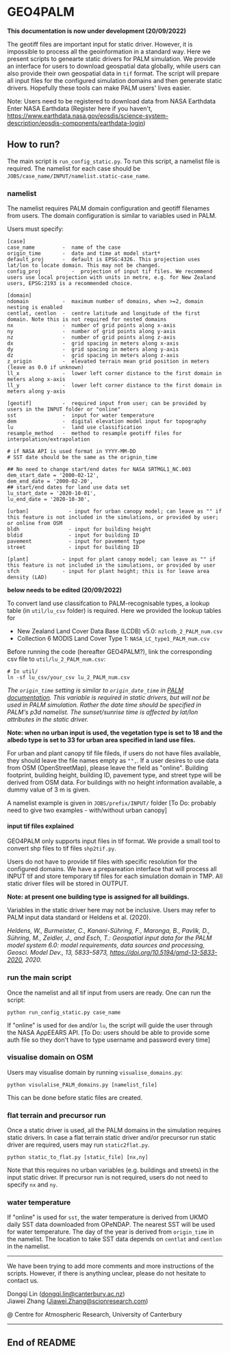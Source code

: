 # GEO4PALM
**This documentation is now under development (20/09/2022)**

The geotiff files are important input for static driver. However, it is impossible to process all the geoinformation in a standard way. Here we present scripts to genearte static drivers for PALM simulation. We provide an interface for users to download geospatial data globally, while users can also provide their own geospatial data in `tif` format. The script will prepare all input files for the configured simulation domains and then generate static drivers. Hopefully these tools can make PALM users' lives easier.


Note: Users need to be registered to download data from NASA Earthdata Enter NASA Earthdata 
(Register here if you haven't, https://www.earthdata.nasa.gov/eosdis/science-system-description/eosdis-components/earthdata-login)


## How to run?
The main script is `run_config_static.py`. To run this script, a namelist file is required. The namelist for each case should be  `JOBS/case_name/INPUT/namelist.static-case_name`.

### namelist 
The namelist requires PALM domain configuration and geotiff filenames from users. The domain configuration is similar to variables used in PALM. 

Users must specify:
```
[case]
case_name         -  name of the case 
origin_time       -  date and time at model start*
default_proj      -  default is EPSG:4326. This projection uses lat/lon to locate domain. This may not be changed.
config_proj          -  projection of input tif files. We recommend users use local projection with units in metre, e.g. for New Zealand users, EPSG:2193 is a recommended choice.

[domain]
ndomain           -  maximum number of domains, when >=2, domain nesting is enabled  
centlat, centlon  -  centre latitude and longitude of the first domain. Note this is not required for nested domains  
nx                -  number of grid points along x-axis  
ny                -  number of grid points along y-axis  
nz                -  number of grid points along z-axis  
dx                -  grid spacing in meters along x-axis  
dy                -  grid spacing in meters along y-axis  
dz                -  grid spacing in meters along z-axis  
z_origin          -  elevated terrain mean grid position in meters (leave as 0.0 if unknown)  
ll_x              -  lower left corner distance to the first domain in meters along x-axis   
ll_y              -  lower left corner distance to the first domain in meters along y-axis   

[geotif]          -  required input from user; can be provided by users in the INPUT folder or "online"
sst               -  input for water temperature
dem               -  digital elevation model input for topography
lu                -  land use classification  
resample_method   -  method to resample geotiff files for interpolation/extrapolation

# if NASA API is used format in YYYY-MM-DD
# SST date should be the same as the orignin_time

## No need to change start/end dates for NASA SRTMGL1_NC.003 
dem_start_date = '2000-02-12',  
dem_end_date = '2000-02-20',
## start/end dates for land use data set
lu_start_date = '2020-10-01',
lu_end_date = '2020-10-30',

[urban]             - input for urban canopy model; can leave as "" if this feature is not included in the simulations, or provided by user; or online from OSM
bldh                - input for building height 
bldid               - input for building ID
pavement            - input for pavement type
street              - input for building ID

[plant]           - input for plant canopy model; can leave as "" if this feature is not included in the simulations, or provided by user
sfch              - input for plant height; this is for leave area density (LAD)
```

**below needs to be edited (20/09/2022)**

To convert land use classifcation to PALM-recognisable types, a lookup table (in `util/lu_csv` folder) is required. Here we provided the lookup tables for 
- New Zealand Land Cover Data Base (LCDB) v5.0: `nzlcdb_2_PALM_num.csv` 
- Collection 6 MODIS Land Cover Type 1: `NASA_LC_type1_PALM_num.csv`

Before running the code (hereafter GEO4PALM?), link the corresponding csv file to `util/lu_2_PALM_num.csv`:
```
# In util/
ln -sf lu_csv/your_csv lu_2_PALM_num.csv
```

_The `origin_time` setting is similar to `origin_date_time` in [PALM documentation](https://palm.muk.uni-hannover.de/trac/wiki/doc/app/initialization_parameters#origin_date_time). This variable is required in static drivers, but will not be used in PALM simulation. Rather the date time should be specified in PALM's p3d namelist. The sunset/sunrise time is affected by lat/lon attributes in the static driver._

**Note: when no urban input is used, the vegetation type is set to 18 and the albedo type is set to 33 for urban area specified in land use files.**

For urban and plant canopy tif file fileds, if users do not have files available, they should leave the file names empty as `"",`. If a user desires to use data from OSM (OpenStreetMap), please leave the field as "online". Building footprint, building height, building ID, pavement type, and street type will be derived from OSM data. For buildings with no height information available, a dummy value of 3 m is given.


A namelist example is given in `JOBS/prefix/INPUT/` folder [To Do: probably need to give two examples - with/without urban canopy]

#### input tif files explained
GEO4PALM only supports input files in tif format. We provide a small tool to convert shp files to tif files `shp2tif.py`. 

Users do not have to provide tif files with specific resolution for the configured domains. We have a prepareation interface that will process all INPUT tif and store temporary tif files for each simulation domain in TMP. All static driver files will be stored in OUTPUT.

**Note: at present one building type is assigned for all buildings.**   
  
Variables in the static driver here may not be inclusive. Users may refer to PALM input data standard or Heldens et al. (2020).

_Heldens, W., Burmeister, C., Kanani-Sühring, F., Maronga, B., Pavlik, D., Sühring, M., Zeidler, J., and Esch, T.: Geospatial input data for the PALM model system 6.0: model requirements, data sources and processing, Geosci. Model Dev., 13, 5833–5873, https://doi.org/10.5194/gmd-13-5833-2020, 2020._


### run the main script
Once the namelist and all tif input from users are ready. One can run the script:
```
python run_config_static.py case_name
```
If "online" is used for `dem` and/or `lu`, the script will guide the user through the NASA AρρEEARS API. [To Do: users should be able to provide some auth file so they don't have to type username and password every time] 



### visualise domain on OSM 
Users may visualise domain by running `visualise_domains.py`:
```
python visulalise_PALM_domains.py [namelist_file]
```
This can be done before static files are created.

### flat terrain and precursor run 
Once a static driver is used, all the PALM domains in the simulation requires static drivers. In case a flat terrain static driver and/or precursor run static driver are required, users may run `static2flat.py`. 
```
python static_to_flat.py [static_file] [nx,ny]
```
Note that this requires no urban variables (e.g. buildings and streets) in the input static driver. If precursor run is not required, users do not need to specify `nx` and `ny`.


### water temperature
If "online" is used for `sst`, the water temperature is derived from UKMO daily SST data downloaded from OPeNDAP. The nearest SST will be used for water temperature. The day of the year is derived from `origin_time` in the namelist. The location to take SST data depends on `centlat` and `centlon` in the namelist.



--------------------------------------------------------------------------------------------  
We have been trying to add more comments and more instructions of the scripts. However, if there is anything unclear, please do not hesitate to contact us. 

Dongqi Lin (dongqi.lin@canterbury.ac.nz)  
Jiawei Zhang (Jiawei.Zhang@scionresearch.com)  

@ Centre for Atmospheric Research, University of Canterbury

--------------------------------------------------------------------------------------------
## End of README












